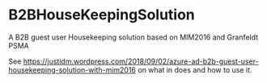 # B2BHouseKeepingSolution
A B2B guest user Housekeeping solution based on MIM2016 and Granfeldt PSMA

See https://justidm.wordpress.com/2018/09/02/azure-ad-b2b-guest-user-housekeeping-solution-with-mim2016 on what in does and how to use it.
